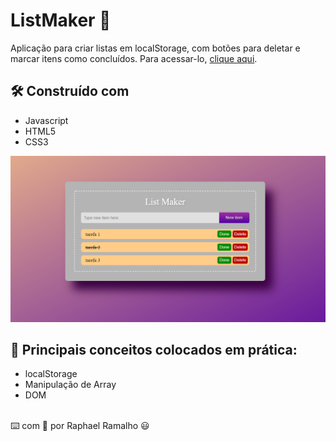 # ListMaker 📃
Aplicação para criar listas em localStorage, com botões para deletar e marcar itens como concluídos.
Para acessar-lo, <a href="https://raphael-ramalho.github.io/ListMaker/">clique aqui</a>.

## 🛠️ Construído com
<ul>
 <li>Javascript
 <li>HTML5
 <li>CSS3
</ul>

<img src="assets/img/List-Maker.PNG">

## 📗 Principais conceitos colocados em prática:
<ul>
 <li>localStorage
 <li>Manipulação de Array
 <li>DOM
</ul>
<br>
⌨️ com 💜 por Raphael Ramalho 😃
